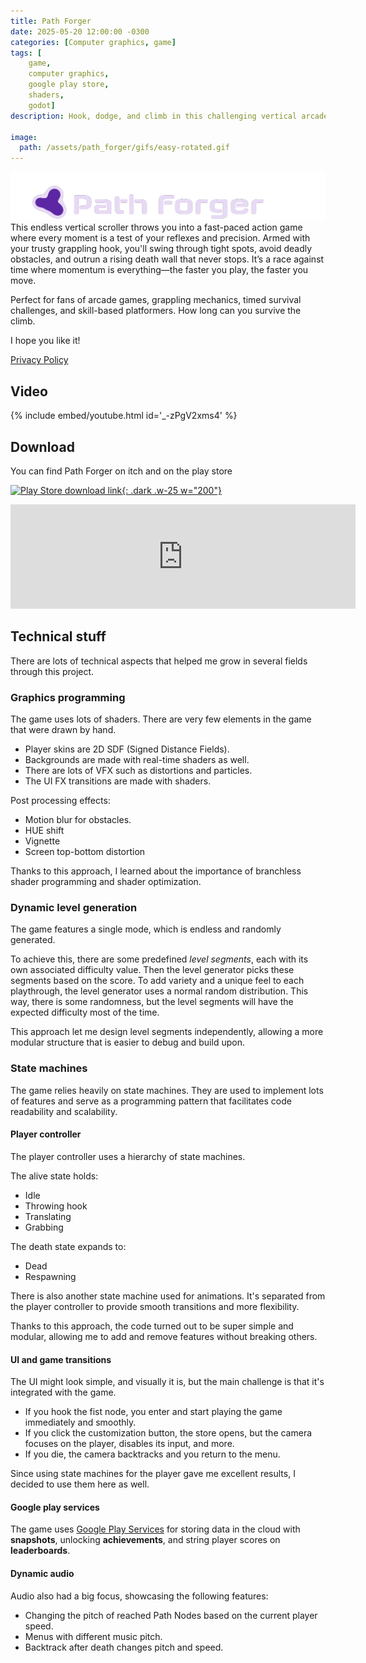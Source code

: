 ```yaml
---
title: Path Forger
date: 2025-05-20 12:00:00 -0300
categories: [Computer graphics, game]
tags: [
    game, 
    computer graphics, 
    google play store,
    shaders,
    godot]     
description: Hook, dodge, and climb in this challenging vertical arcade platformer.

image:
  path: /assets/path_forger/gifs/easy-rotated.gif
---
```


![##Path Forger](assets/path_forger/imgs/itch_banner.png)
This endless vertical scroller throws you into a fast-paced action game where every moment is a test of your reflexes and precision. Armed with your trusty grappling hook, you'll swing through tight spots, avoid deadly obstacles, and outrun a rising death wall that never stops. It’s a race against time where momentum is everything—the faster you play, the faster you move.

Perfect for fans of arcade games, grappling mechanics, timed survival challenges, and skill-based platformers. How long can you survive the climb.

I hope you like it!

[Privacy Policy](/path-forger/privacy-policy/)

## Video
{% include embed/youtube.html id='_-zPgV2xms4' %}

## Download

You can find Path Forger on itch and on the play store

[![Play Store download link](https://play.google.com/intl/en_us/badges/static/images/badges/en_badge_web_generic.png){: .dark .w-25 w="200"}](https://play.google.com/store/apps/details?id=com.pathforger.pathforger)

<iframe frameborder="0" src="https://itch.io/embed/2640506?bg_color=150925&amp;fg_color=e8daf6&amp;link_color=40ff89&amp;border_color=443854" width="552" height="167"><a href="https://franco-yudica.itch.io/path-forger">Path Forger by Franco Yudica</a></iframe>


## Technical stuff

There are lots of technical aspects that helped me grow in several fields through this project.

### Graphics programming

The game uses lots of shaders. There are very few elements in the game that were drawn by hand.

- Player skins are 2D SDF (Signed Distance Fields).
- Backgrounds are made with real-time shaders as well.
- There are lots of VFX such as distortions and particles.
- The UI FX transitions are made with shaders.

Post processing effects:
- Motion blur for obstacles.
- HUE shift
- Vignette
- Screen top-bottom distortion

Thanks to this approach, I learned about the importance of branchless shader programming and shader optimization.

### Dynamic level generation

The game features a single mode, which is endless and randomly generated.

To achieve this, there are some predefined *level segments*, each with its own associated difficulty value. Then the level generator picks these segments based on the score. To add variety and a unique feel to each playthrough, the level generator uses a normal random distribution. This way, there is some randomness, but the level segments will have the expected difficulty most of the time.

This approach let me design level segments independently, allowing a more modular structure that is easier to debug and build upon.

### State machines

The game relies heavily on state machines. They are used to implement lots of features and serve as a programming pattern that facilitates code readability and scalability.

#### Player controller

The player controller uses a hierarchy of state machines.

The alive state holds:
- Idle
- Throwing hook
- Translating
- Grabbing

The death state expands to:
- Dead
- Respawning

There is also another state machine used for animations. It's separated from the player controller to provide smooth transitions and more flexibility.

Thanks to this approach, the code turned out to be super simple and modular, allowing me to add and remove features without breaking others.

#### UI and game transitions

The UI might look simple, and visually it is, but the main challenge is that it's integrated with the game.

- If you hook the fist node, you enter and start playing the game immediately and smoothly.
- If you click the customization button, the store opens, but the camera focuses on the player, disables its input, and more.
- If you die, the camera backtracks and you return to the menu.

Since using state machines for the player gave me excellent results, I decided to use them here as well.

#### Google play services

The game uses [Google Play Services](https://developer.android.com/distribute/play-services) for storing data in the cloud with **snapshots**, unlocking **achievements**, and string player scores on **leaderboards**.

#### Dynamic audio

Audio also had a big focus, showcasing the following features:
- Changing the pitch of reached Path Nodes based on the current player speed.
- Menus with different music pitch.
- Backtrack after death changes pitch and speed.